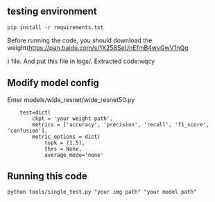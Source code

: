 
## testing environment
```
pip install -r requirements.txt
```

Before running the code, you should download the weight(https://pan.baidu.com/s/1X258SeUnEfmB4wvGwV1nQg 

) file. And put this file in logs/. 
Extracted code:wqcy


## Modify model config

Enter models/wide_resnet/wide_resnet50.py
```
    test=dict(
        ckpt = 'your weight path',
        metrics = ['accuracy', 'precision', 'recall', 'f1_score', 'confusion'],
        metric_options = dict(
            topk = (1,5),
            thrs = None,
            average_mode='none'
```


## Running this code
```
python tools/single_test.py "your img path" "your model path"
```


